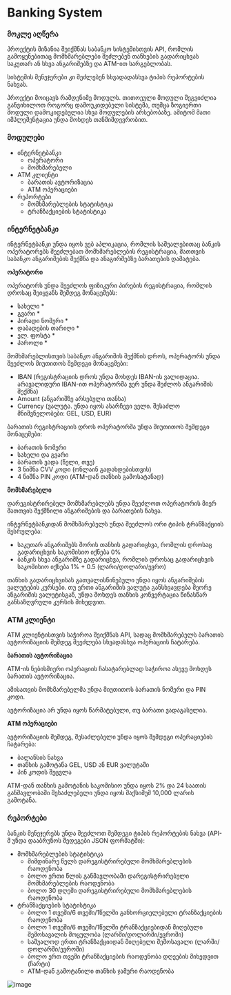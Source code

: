 # Banking System

### მოკლე აღწერა

პროექტის მიზანია შეიქმნას საბანკო სისტემისთვის API, რომლის გამოყენებითაც მომხმარებლები შეძლებენ თანხების გადარიცხვას საკუთარ ან სხვა ანგარიშებზე და ATM-ით სარგებლობას.

სისტემის მენეჯერები კი შეძლებენ სხვადადასხვა ტიპის რეპორტების ნახვას.

პროექტი მოიცავს რამდენიმე მოდულს. თითოეული მოდული შეგვიძლია განვიხილოთ როგორც დამოუკიდებელი სისტემა, თუმცა ზოგიერთი მოდული დამოკიდებულია სხვა მოდულების არსებობაზე. ამიტომ მათი იმპლემენტაცია უნდა მოხდეს თანმიმდევრობით.

### მოდულები

- ინტერნეტბანკი
    - ოპერატორი
    - მომხმარებელი
- ATM კლიენტი
    - ბარათის ავტორიზაცია
    - ATM ოპერაციები
- რეპორტები
    - მომხმარებლების სტატისტიკა
    - ტრანზაქციების სტატისტიკა

### ინტერნეტბანკი

ინტერნეტბანკი უნდა იყოს ვებ აპლიკაცია, რომლის საშუალებითაც ბანკის ოპერატორებს შეეძლებათ მომხმარებლების რეგისტრაცია, მათთვის საბანკო ანგარიშების შექმნა და ანაგირშებზე ბარათების დამატება.

**ოპერატორი**

ოპერატორს უნდა შეეძლოს ფიზიკური პირების რეგისტრაცია, რომლის დროსაც შეიყვანს შემდეგ მონაცემებს:

- სახელი *
- გვარი *
- პირადი ნომერი *
- დაბადების თარიღი *
- ელ. ფოსტა *
- პაროლი *

მომხმარებლისთვის საბანკო ანგარიშის შექმნის დროს, ოპერატორს უნდა შეეძლოს მიუთითოს შემდეგი მონაცემები:

- IBAN (რეგისტრაციის დროს უნდა მოხდეს IBAN-ის ვალიდაცია. არავალიდური IBAN-ით ოპერატორმა ვერ უნდა შეძლოს ანგარიშის შექმნა)
- Amount (ანგარიშზე არსებული თანხა)
- Currency (ვალუტა. უნდა იყოს ასარჩევი ველი. შესაძლო მნიშვნელობები: GEL, USD, EUR)

ბარათის რეგისტრაციის დროს ოპერატორმა უნდა მიუთითოს შემდეგი მონაცემები:

- ბარათის ნომერი
- სახელი და გვარი
- ბარათის ვადა (წელი, თვე)
- 3 ნიშნა CVV კოდი (ონლაინ გადახდებისთვის)
- 4 ნიშნა PIN კოდი (ATM-დან თანხის გამოსატანად)

**მომხმარებელი**

დარეგისტრირებულ მომხმარებლებს უნდა შეეძლოთ ოპერატორის მიერ მათთვის შექმნილი ანგარიშების და ბარათების ნახვა. 

ინტერნეტბანკიდან მომხმარებელს უნდა შეეძლოს ორი ტიპის ტრანზაქციის შესრულება:

- საკუთარ ანგარიშებს შორის თანხის გადარიცხვა, რომლის დროსაც გადარიცხვის საკომისიო იქნება 0%
- ბანკის სხვა ანგარიშზე გადარიცხვა, რომლის დროსაც გადარიცხვის საკომისიო იქნება 1% + 0.5 (ლარი/დოლარი/ევრო)

თანხის გადარიცხვისას გათვალისწინებული უნდა იყოს ანგარიშების ვალუტების კურსები. თუ ერთი ანგარიშის ვალუტა განსხვავდება მეორე ანგარიშის ვალუტისგან, უნდა მოხდეს თანხის კონვერტაცია წინასწარ განსაზღვრული კურსის მიხედვით.

### ATM კლიენტი

ATM კლიენტისთვის საჭიროა შეიქმნას API, სადაც მომხმარებელს ბარათის ავტორიზაციის შემდეგ შეეძლება სხვადასხვა ოპერაციის ჩატარება.

**ბარათის ავტორიზაცია**

ATM-ის ნებისმიერი ოპერაციის ჩასატარებლად საჭიროა ასევე მოხდეს ბარათის ავტორიზაცია.

ამისათვის მომხმარებელმა უნდა მიუთითოს ბარათის ნომერი და PIN კოდი.

ავტორიზაცია არ უნდა იყოს წარმატებული, თუ ბარათი ვადაგასულია.

**ATM ოპერაციები**

ავტორიზაციის შემდეგ, შესაძლებელი უნდა იყოს შემდეგი ოპერაციების ჩატარება:

- ბალანსის ნახვა
- თანხის გამოტანა GEL, USD ან EUR ვალუტაში
- პინ კოდის შეცვლა

ATM-დან თანხის გამოტანის საკომისიო უნდა იყოს 2% და 24 საათის განმავლობაში შესაძლებელი უნდა იყოს მაქსიმუმ 10,000 ლარის გამოტანა.

### რეპორტები

ბანკის მენეჯერებს უნდა შეეძლოთ შემდეგი ტიპის რეპორტების ნახვა (API-მ უნდა დააბრუნოს შედეგები JSON ფორმატში):

- მომხმარებლების სტატისტიკა
    - მიმდინარე წელს დარეგისტრირებული მომხმარებლების რაოდენობა
    - ბოლო ერთი წლის განმავლობაში დარეგისტრირებული მომხმარებლების რაოდენობა
    - ბოლო 30 დღეში დარეგისტრირებული მომხმარებლების რაოდენობა
- ტრანზაქციების სტატისტიკა
    - ბოლო 1 თვეში/6 თვეში/1წელში განხორციელებული ტრანზაქციების რაოდენობა
    - ბოლო 1 თვეში/6 თვეში/1წელში ტრანზაქციებიდან მიღებული შემოსავალის მოცულობა (ლარში/დოლარში/ევროში)
    - საშუალოდ ერთი ტრანზაქციიდან მიღებული შემოსავალი (ლარში/დოლარში/ევროში)
    - ბოლო ერთ თვეში ტრანზაქციების რაოდენობა დღეების მიხედვით (ჩარტი)
    - ATM-დან გამოტანილი თანხის ჯამური რაოდენობა
 
 ![image](https://github.com/user-attachments/assets/7cec56ab-e5d9-46d1-9985-c5dd565d0024)


